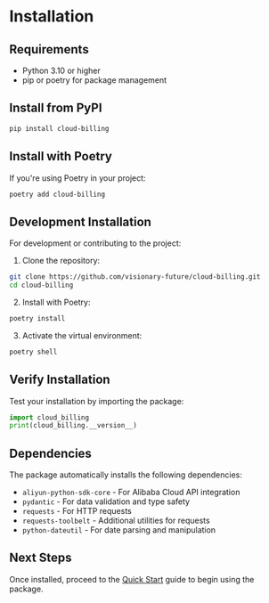 # Installation

## Requirements

- Python 3.10 or higher
- pip or poetry for package management

## Install from PyPI

```bash
pip install cloud-billing
```

## Install with Poetry

If you're using Poetry in your project:

```bash
poetry add cloud-billing
```

## Development Installation

For development or contributing to the project:

1. Clone the repository:
```bash
git clone https://github.com/visionary-future/cloud-billing.git
cd cloud-billing
```

2. Install with Poetry:
```bash
poetry install
```

3. Activate the virtual environment:
```bash
poetry shell
```

## Verify Installation

Test your installation by importing the package:

```python
import cloud_billing
print(cloud_billing.__version__)
```

## Dependencies

The package automatically installs the following dependencies:

- `aliyun-python-sdk-core` - For Alibaba Cloud API integration
- `pydantic` - For data validation and type safety
- `requests` - For HTTP requests
- `requests-toolbelt` - Additional utilities for requests
- `python-dateutil` - For date parsing and manipulation

## Next Steps

Once installed, proceed to the [Quick Start](quickstart.md) guide to begin using the package.
